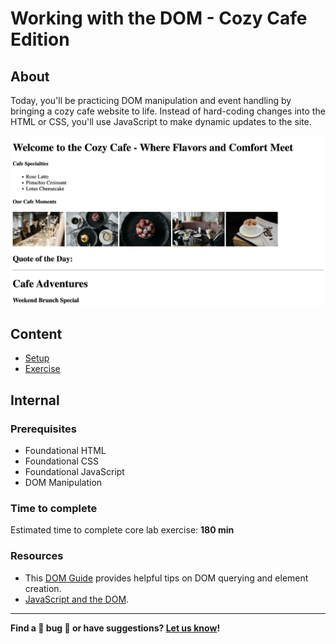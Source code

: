 <h1>
  <span class="prefix"></span>
  <span class="headline">Working with the DOM - Cozy Cafe Edition</span>
</h1>

## About

Today, you'll be practicing DOM manipulation and event handling by bringing a cozy cafe website to life. Instead of hard-coding changes into the HTML or CSS, you'll use JavaScript to make dynamic updates to the site.

![Calculator](./assets/cozy-cafe.png)

## Content

- [Setup](./setup/README.md)
- [Exercise](./exercise/README.md)

## Internal

### Prerequisites

- Foundational HTML
- Foundational CSS
- Foundational JavaScript
- DOM Manipulation

### Time to complete

Estimated time to complete core lab exercise: **180 min**


### Resources

- This [DOM Guide](https://gist.github.com/thegitfather/9c9f1a927cd57df14a59c268f118ce86) provides helpful tips on DOM querying and element creation.
- [JavaScript and the DOM](https://developer.mozilla.org/en-US/docs/Web/API/Document_Object_Model/Introduction).

---

**Find a 👾 bug 👾 or have suggestions? [Let us know](https://pages.git.generalassemb.ly/modular-curriculum-all-courses/universal-resources-internal/module-feedback)!**